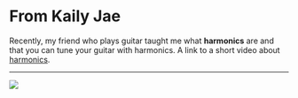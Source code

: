<!DOCTYPE html>
<html>
  <head>
    <meta charset="utf-8">
  </head>
  <body>
    <h1>From Kaily Jae</h1>
    <p>Recently, my friend who plays guitar taught me what <strong>harmonics</strong> are and that you can tune your guitar with harmonics. A link to a short video about <a href="https://www.youtube.com/watch?v=ru7HIGKMRNI" title="Harmonics" target="_bank"> harmonics</a>.<br><hr>
	<img src="https://images.squarespace-cdn.com/content/v1/5c0c28b850a54f46ae54bf09/1547409661705-3Q979L56A36HBEO93R33/Untitled-1.png?format=10w">
    </p>  
  </body>
</html>
